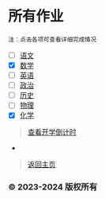# 所有作业

    注：点击各项可查看详细完成情况

- [ ] [语文](https://zhs141.github.io/homework/2024/yvwen.html)
- [x] [数学](https://zhs141.github.io/homework/2024/shuxue.html)
- [ ] [英语](https://zhs141.github.io/homework/2024/yingyv.html)
- [ ] [政治](https://zhs141.github.io/homework/2024/zhengzhi.html)
- [ ] [历史](https://zhs141.github.io/homework/2024/lishi.html)
- [ ] [物理](https://zhs141.github.io/homework/2024/wuli.html)
- [x] [化学](https://zhs141.github.io/homework/2024/huaxue.html)

>[查看开学倒计时](https://zhs141.github.io/homework/2024/time.html)
-
>[返回主页](https://zhs141.github.io/homework)

### © 2023-2024 版权所有
